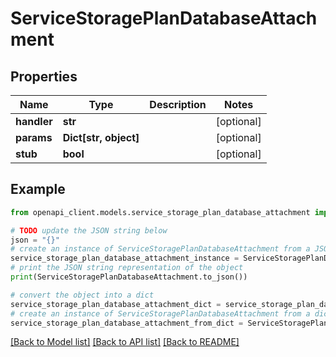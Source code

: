 # ServiceStoragePlanDatabaseAttachment


## Properties

Name | Type | Description | Notes
------------ | ------------- | ------------- | -------------
**handler** | **str** |  | [optional] 
**params** | **Dict[str, object]** |  | [optional] 
**stub** | **bool** |  | [optional] 

## Example

```python
from openapi_client.models.service_storage_plan_database_attachment import ServiceStoragePlanDatabaseAttachment

# TODO update the JSON string below
json = "{}"
# create an instance of ServiceStoragePlanDatabaseAttachment from a JSON string
service_storage_plan_database_attachment_instance = ServiceStoragePlanDatabaseAttachment.from_json(json)
# print the JSON string representation of the object
print(ServiceStoragePlanDatabaseAttachment.to_json())

# convert the object into a dict
service_storage_plan_database_attachment_dict = service_storage_plan_database_attachment_instance.to_dict()
# create an instance of ServiceStoragePlanDatabaseAttachment from a dict
service_storage_plan_database_attachment_from_dict = ServiceStoragePlanDatabaseAttachment.from_dict(service_storage_plan_database_attachment_dict)
```
[[Back to Model list]](../README.md#documentation-for-models) [[Back to API list]](../README.md#documentation-for-api-endpoints) [[Back to README]](../README.md)


